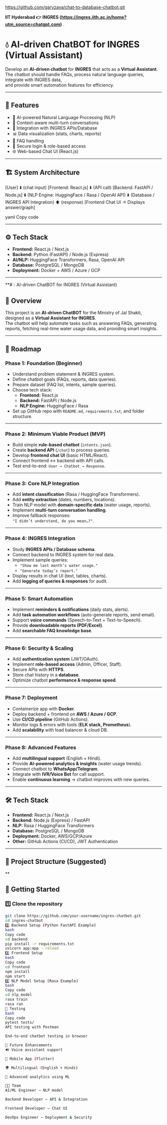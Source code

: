 
https://github.com/garyzava/chat-to-database-chatbot.git

**IIT Hyderabad 👉 INGRES (https://ingres.iith.ac.in/home?utm_source=chatgpt.com)**
.

# 💧 AI-driven ChatBOT for INGRES (Virtual Assistant)


Develop an **AI-driven chatbot** for **INGRES** that acts as a **Virtual Assistant**.  
The chatbot should handle FAQs, process natural language queries, integrate with INGRES data,  
and provide smart automation features for efficiency.

---

## 🚀 Features
- 🤖 AI-powered Natural Language Processing (NLP)  
- 💬 Context-aware multi-turn conversations  
- 🔗 Integration with INGRES APIs/Database  
- 📊 Data visualization (stats, charts, reports)  
- 📝 FAQ handling  
- 🔐 Secure login & role-based access  
- 🌐 Web-based Chat UI (React.js)  

---

## 🏗️ System Architecture
[User]
⬇️ (chat input)
[Frontend: React.js]
⬇️ (API call)
[Backend: FastAPI / Node.js]
⬇️ (NLP Engine: HuggingFace / Rasa / OpenAI API)
⬇️ (Database / INGRES API Integration)
⬆️ (response)
[Frontend Chat UI → Displays answer/graph]

yaml
Copy code

---

## ⚙️ Tech Stack
- **Frontend:** React.js / Next.js  
- **Backend:** Python (FastAPI) / Node.js (Express)  
- **AI/NLP:** HuggingFace Transformers, Rasa, OpenAI API  
- **Database:** PostgreSQL / MongoDB  
- **Deployment:** Docker + AWS / Azure / GCP  

---


**# 💧 AI-driven ChatBOT for INGRES (Virtual Assistant)

## 📌 Overview
This project is an **AI-driven ChatBOT** for the Ministry of Jal Shakti, designed as a **Virtual Assistant for INGRES**.  
The chatbot will help automate tasks such as answering FAQs, generating reports, fetching real-time water usage data, and providing smart insights.  

---

## 🚀 Roadmap

### **Phase 1: Foundation (Beginner)**
- Understand problem statement & INGRES system.
- Define chatbot goals (FAQs, reports, data queries).
- Prepare dataset (FAQ list, intents, sample queries).
- Choose tech stack:
  - **Frontend:** React.js  
  - **Backend:** FastAPI / Node.js  
  - **NLP Engine:** HuggingFace / Rasa  
- Set up GitHub repo with `README.md`, `requirements.txt`, and folder structure.

---

### **Phase 2: Minimum Viable Product (MVP)**
- Build simple **rule-based chatbot** (`intents.json`).
- Create **backend API** (`/chat`) to process queries.
- Develop **frontend chat UI** (basic HTML/React).
- Connect frontend ↔ backend with API calls.
- Test end-to-end: `User → Chatbot → Response`.

---

### **Phase 3: Core NLP Integration**
- Add **intent classification** (Rasa / HuggingFace Transformers).
- Add **entity extraction** (dates, numbers, locations).
- Train NLP model with **domain-specific data** (water usage, reports).
- Implement **multi-turn conversation handling**.
- Improve fallback responses:  
  `"I didn’t understand, do you mean…?"`.

---

### **Phase 4: INGRES Integration**
- Study **INGRES APIs / Database schema**.
- Connect backend to INGRES system for real data.
- Implement sample queries:
  - `"Show me last month’s water usage."`
  - `"Generate today’s report."`
- Display results in chat UI (text, tables, charts).
- Add **logging of queries & responses** for audit.

---

### **Phase 5: Smart Automation**
- Implement **reminders & notifications** (daily stats, alerts).
- Add **task automation workflows** (auto-generate reports, send email).
- Support **voice commands** (Speech-to-Text + Text-to-Speech).
- Provide **downloadable reports (PDF/Excel)**.
- Add **searchable FAQ knowledge base**.

---

### **Phase 6: Security & Scaling**
- Add **authentication system** (JWT/OAuth).
- Implement **role-based access** (Admin, Officer, Staff).
- Secure APIs with **HTTPS**.
- Store chat history in a **database**.
- Optimize chatbot **performance & response speed**.

---

### **Phase 7: Deployment**
- Containerize app with **Docker**.
- Deploy backend + frontend on **AWS / Azure / GCP**.
- Use **CI/CD pipeline** (GitHub Actions).
- Monitor logs & errors with tools (**ELK stack, Prometheus**).
- Add **scalability** with load balancer & cloud DB.

---

### **Phase 8: Advanced Features**
- Add **multilingual support** (English + Hindi).
- Provide **AI-powered analytics & insights** (water usage trends).
- Connect chatbot to **WhatsApp/Telegram**.
- Integrate with **IVR/Voice Bot** for call support.
- Enable **continuous learning** → chatbot improves with new queries.

---

## 🛠️ Tech Stack
- **Frontend:** React.js / Next.js  
- **Backend:** Node.js (Express) / FastAPI  
- **NLP:** Rasa / HuggingFace Transformers  
- **Database:** PostgreSQL / MongoDB  
- **Deployment:** Docker, AWS/GCP/Azure  
- **Other:** GitHub Actions (CI/CD), JWT Authentication  

---

## 📂 Project Structure (Suggested)
**

## 🚀 Getting Started

### 1️⃣ Clone the repository
```bash
git clone https://github.com/your-username/ingres-chatbot.git
cd ingres-chatbot
2️⃣ Backend Setup (Python FastAPI Example)
bash
Copy code
cd backend
pip install -r requirements.txt
uvicorn app:app --reload
3️⃣ Frontend Setup
bash
Copy code
cd frontend
npm install
npm start
4️⃣ NLP Model Setup (Rasa Example)
bash
Copy code
cd nlp_model
rasa train
rasa run
🧪 Testing
bash
Copy code
pytest tests/
API testing with Postman

End-to-end chatbot testing in browser

📌 Future Enhancements
🔊 Voice assistant support

📱 Mobile App (Flutter)

🌍 Multilingual (English + Hindi)

📡 Advanced analytics using ML

👨‍💻 Team
AI/ML Engineer – NLP model

Backend Developer – API & Integration

Frontend Developer – Chat UI

DevOps Engineer – Deployment & Security
